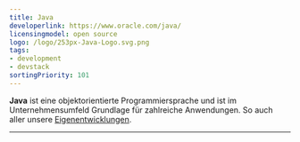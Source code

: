```yaml
---
title: Java
developerlink: https://www.oracle.com/java/
licensingmodel: open source
logo: /logo/253px-Java-Logo.svg.png
tags:
- development
- devstack
sortingPriority: 101
---
```

__Java__ ist eine objektorientierte Programmiersprache und ist im Unternehmensumfeld Grundlage für zahlreiche Anwendungen.
So auch aller unsere [Eigenentwicklungen](../publish#refarch).

---
